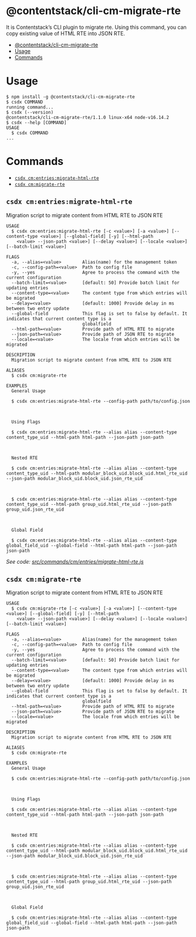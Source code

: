 # @contentstack/cli-cm-migrate-rte

It is Contentstack’s CLI plugin to migrate rte. Using this command, you can copy existing value of HTML RTE into JSON RTE.

<!-- toc -->
* [@contentstack/cli-cm-migrate-rte](#contentstackcli-cm-migrate-rte)
* [Usage](#usage)
* [Commands](#commands)
<!-- tocstop -->

# Usage

<!-- usage -->
```sh-session
$ npm install -g @contentstack/cli-cm-migrate-rte
$ csdx COMMAND
running command...
$ csdx (--version)
@contentstack/cli-cm-migrate-rte/1.1.0 linux-x64 node-v16.14.2
$ csdx --help [COMMAND]
USAGE
  $ csdx COMMAND
...
```
<!-- usagestop -->

# Commands

<!-- commands -->
* [`csdx cm:entries:migrate-html-rte`](#csdx-cmentriesmigrate-html-rte)
* [`csdx cm:migrate-rte`](#csdx-cmmigrate-rte)

## `csdx cm:entries:migrate-html-rte`

Migration script to migrate content from HTML RTE to JSON RTE

```
USAGE
  $ csdx cm:entries:migrate-html-rte [-c <value>] [-a <value>] [--content-type <value>] [--global-field] [-y] [--html-path
    <value> --json-path <value>] [--delay <value>] [--locale <value>] [--batch-limit <value>]

FLAGS
  -a, --alias=<value>        Alias(name) for the management token
  -c, --config-path=<value>  Path to config file
  -y, --yes                  Agree to process the command with the current configuration
  --batch-limit=<value>      [default: 50] Provide batch limit for updating entries
  --content-type=<value>     The content type from which entries will be migrated
  --delay=<value>            [default: 1000] Provide delay in ms between two entry update
  --global-field             This flag is set to false by default. It indicates that current content type is a
                             globalfield
  --html-path=<value>        Provide path of HTML RTE to migrate
  --json-path=<value>        Provide path of JSON RTE to migrate
  --locale=<value>           The locale from which entries will be migrated

DESCRIPTION
  Migration script to migrate content from HTML RTE to JSON RTE

ALIASES
  $ csdx cm:migrate-rte

EXAMPLES
  General Usage

  $ csdx cm:entries:migrate-html-rte --config-path path/to/config.json



  Using Flags

  $ csdx cm:entries:migrate-html-rte --alias alias --content-type content_type_uid --html-path html-path --json-path json-path



  Nested RTE

  $ csdx cm:entries:migrate-html-rte --alias alias --content-type content_type_uid --html-path modular_block_uid.block_uid.html_rte_uid --json-path modular_block_uid.block_uid.json_rte_uid



  $ csdx cm:entries:migrate-html-rte --alias alias --content-type content_type_uid --html-path group_uid.html_rte_uid --json-path group_uid.json_rte_uid



  Global Field

  $ csdx cm:entries:migrate-html-rte --alias alias --content-type global_field_uid --global-field --html-path html-path --json-path json-path
```

_See code: [src/commands/cm/entries/migrate-html-rte.js](https://github.com/contentstack/cli/blob/v1.1.0/src/commands/cm/entries/migrate-html-rte.js)_

## `csdx cm:migrate-rte`

Migration script to migrate content from HTML RTE to JSON RTE

```
USAGE
  $ csdx cm:migrate-rte [-c <value>] [-a <value>] [--content-type <value>] [--global-field] [-y] [--html-path
    <value> --json-path <value>] [--delay <value>] [--locale <value>] [--batch-limit <value>]

FLAGS
  -a, --alias=<value>        Alias(name) for the management token
  -c, --config-path=<value>  Path to config file
  -y, --yes                  Agree to process the command with the current configuration
  --batch-limit=<value>      [default: 50] Provide batch limit for updating entries
  --content-type=<value>     The content type from which entries will be migrated
  --delay=<value>            [default: 1000] Provide delay in ms between two entry update
  --global-field             This flag is set to false by default. It indicates that current content type is a
                             globalfield
  --html-path=<value>        Provide path of HTML RTE to migrate
  --json-path=<value>        Provide path of JSON RTE to migrate
  --locale=<value>           The locale from which entries will be migrated

DESCRIPTION
  Migration script to migrate content from HTML RTE to JSON RTE

ALIASES
  $ csdx cm:migrate-rte

EXAMPLES
  General Usage

  $ csdx cm:entries:migrate-html-rte --config-path path/to/config.json



  Using Flags

  $ csdx cm:entries:migrate-html-rte --alias alias --content-type content_type_uid --html-path html-path --json-path json-path



  Nested RTE

  $ csdx cm:entries:migrate-html-rte --alias alias --content-type content_type_uid --html-path modular_block_uid.block_uid.html_rte_uid --json-path modular_block_uid.block_uid.json_rte_uid



  $ csdx cm:entries:migrate-html-rte --alias alias --content-type content_type_uid --html-path group_uid.html_rte_uid --json-path group_uid.json_rte_uid



  Global Field

  $ csdx cm:entries:migrate-html-rte --alias alias --content-type global_field_uid --global-field --html-path html-path --json-path json-path
```
<!-- commandsstop -->
